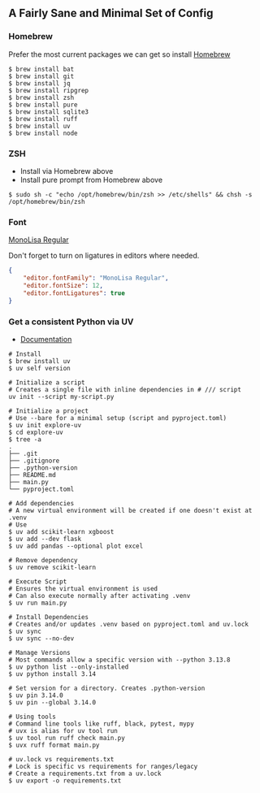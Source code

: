 ## A Fairly Sane and Minimal Set of Config

### Homebrew

Prefer the most current packages we can get so install [Homebrew](http://brew.sh)

```shell
$ brew install bat
$ brew install git
$ brew install jq
$ brew install ripgrep
$ brew install zsh
$ brew install pure
$ brew install sqlite3
$ brew install ruff
$ brew install uv
$ brew install node
```

### ZSH

-   Install via Homebrew above
-   Install pure prompt from Homebrew above

```shell
$ sudo sh -c "echo /opt/homebrew/bin/zsh >> /etc/shells" && chsh -s /opt/homebrew/bin/zsh
```

### Font

[MonoLisa Regular](https://www.monolisa.dev)

Don't forget to turn on ligatures in editors where needed.

```json
{
    "editor.fontFamily": "MonoLisa Regular",
    "editor.fontSize": 12,
    "editor.fontLigatures": true
}
```

### Get a consistent Python via UV

-   [Documentation](https://docs.astral.sh/uv/)

```shell
# Install
$ brew install uv
$ uv self version

# Initialize a script
# Creates a single file with inline dependencies in # /// script
uv init --script my-script.py

# Initialize a project
# Use --bare for a minimal setup (script and pyproject.toml)
$ uv init explore-uv
$ cd explore-uv
$ tree -a
.
├── .git
├── .gitignore
├── .python-version
├── README.md
├── main.py
└── pyproject.toml

# Add dependencies
# A new virtual environment will be created if one doesn't exist at .venv
# Use
$ uv add scikit-learn xgboost
$ uv add --dev flask
$ uv add pandas --optional plot excel

# Remove dependency
$ uv remove scikit-learn

# Execute Script
# Ensures the virtual environment is used
# Can also execute normally after activating .venv
$ uv run main.py

# Install Dependencies
# Creates and/or updates .venv based on pyproject.toml and uv.lock
$ uv sync
$ uv sync --no-dev

# Manage Versions
# Most commands allow a specific version with --python 3.13.8
$ uv python list --only-installed
$ uv python install 3.14

# Set version for a directory. Creates .python-version
$ uv pin 3.14.0
$ uv pin --global 3.14.0

# Using tools
# Command line tools like ruff, black, pytest, mypy
# uvx is alias for uv tool run
$ uv tool run ruff check main.py
$ uvx ruff format main.py

# uv.lock vs requirements.txt
# Lock is specific vs requirements for ranges/legacy
# Create a requirements.txt from a uv.lock
$ uv export -o requirements.txt
```
